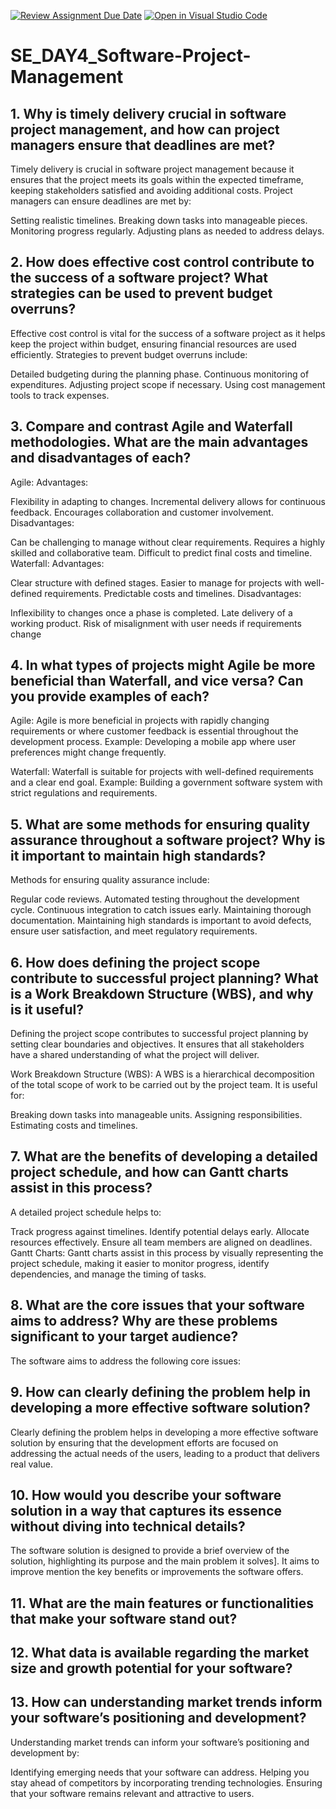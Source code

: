 [![Review Assignment Due Date](https://classroom.github.com/assets/deadline-readme-button-22041afd0340ce965d47ae6ef1cefeee28c7c493a6346c4f15d667ab976d596c.svg)](https://classroom.github.com/a/9pw6JKcu)
[![Open in Visual Studio Code](https://classroom.github.com/assets/open-in-vscode-2e0aaae1b6195c2367325f4f02e2d04e9abb55f0b24a779b69b11b9e10269abc.svg)](https://classroom.github.com/online_ide?assignment_repo_id=15657680&assignment_repo_type=AssignmentRepo)
# SE_DAY4_Software-Project-Management
## 1. Why is timely delivery crucial in software project management, and how can project managers ensure that deadlines are met?
Timely delivery is crucial in software project management because it ensures that the project meets its goals within the expected timeframe, keeping stakeholders satisfied and avoiding additional costs. Project managers can ensure deadlines are met by:

Setting realistic timelines.
Breaking down tasks into manageable pieces.
Monitoring progress regularly.
Adjusting plans as needed to address delays.

## 2. How does effective cost control contribute to the success of a software project? What strategies can be used to prevent budget overruns?
Effective cost control is vital for the success of a software project as it helps keep the project within budget, ensuring financial resources are used efficiently. Strategies to prevent budget overruns include:

Detailed budgeting during the planning phase.
Continuous monitoring of expenditures.
Adjusting project scope if necessary.
Using cost management tools to track expenses.

## 3. Compare and contrast Agile and Waterfall methodologies. What are the main advantages and disadvantages of each?
Agile:
Advantages:

Flexibility in adapting to changes.
Incremental delivery allows for continuous feedback.
Encourages collaboration and customer involvement.
Disadvantages:

Can be challenging to manage without clear requirements.
Requires a highly skilled and collaborative team.
Difficult to predict final costs and timeline.
Waterfall:
Advantages:

Clear structure with defined stages.
Easier to manage for projects with well-defined requirements.
Predictable costs and timelines.
Disadvantages:

Inflexibility to changes once a phase is completed.
Late delivery of a working product.
Risk of misalignment with user needs if requirements change

## 4. In what types of projects might Agile be more beneficial than Waterfall, and vice versa? Can you provide examples of each?
Agile:
Agile is more beneficial in projects with rapidly changing requirements or where customer feedback is essential throughout the development process. Example: Developing a mobile app where user preferences might change frequently.

Waterfall:
Waterfall is suitable for projects with well-defined requirements and a clear end goal. Example: Building a government software system with strict regulations and requirements.

## 5. What are some methods for ensuring quality assurance throughout a software project? Why is it important to maintain high standards?
Methods for ensuring quality assurance include:

Regular code reviews.
Automated testing throughout the development cycle.
Continuous integration to catch issues early.
Maintaining thorough documentation.
Maintaining high standards is important to avoid defects, ensure user satisfaction, and meet regulatory requirements.


## 6. How does defining the project scope contribute to successful project planning? What is a Work Breakdown Structure (WBS), and why is it useful?
Defining the project scope contributes to successful project planning by setting clear boundaries and objectives. It ensures that all stakeholders have a shared understanding of what the project will deliver.

Work Breakdown Structure (WBS):
A WBS is a hierarchical decomposition of the total scope of work to be carried out by the project team. It is useful for:

Breaking down tasks into manageable units.
Assigning responsibilities.
Estimating costs and timelines.
## 7. What are the benefits of developing a detailed project schedule, and how can Gantt charts assist in this process?

A detailed project schedule helps to:

Track progress against timelines.
Identify potential delays early.
Allocate resources effectively.
Ensure all team members are aligned on deadlines.
Gantt Charts:
Gantt charts assist in this process by visually representing the project schedule, making it easier to monitor progress, identify dependencies, and manage the timing of tasks.


## 8. What are the core issues that your software aims to address? Why are these problems significant to your target audience?
The software aims to address the following core issues:

## 9. How can clearly defining the problem help in developing a more effective software solution?
Clearly defining the problem helps in developing a more effective software solution by ensuring that the development efforts are focused on addressing the actual needs of the users, leading to a product that delivers real value.


## 10. How would you describe your software solution in a way that captures its essence without diving into technical details?
The software solution is designed to provide a brief overview of the solution, highlighting its purpose and the main problem it solves]. It aims to improve mention the key benefits or improvements the software offers.
## 11. What are the main features or functionalities that make your software stand out?
## 12. What data is available regarding the market size and growth potential for your software?
## 13. How can understanding market trends inform your software’s positioning and development?
Understanding market trends can inform your software’s positioning and development by:

Identifying emerging needs that your software can address.
Helping you stay ahead of competitors by incorporating trending technologies.
Ensuring that your software remains relevant and attractive to users.
